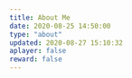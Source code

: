 ```yaml
---
title: About Me
date: 2020-08-25 14:50:00
type: "about"
updated: 2020-08-27 15:10:32
aplayer: false
reward: false
---
```




